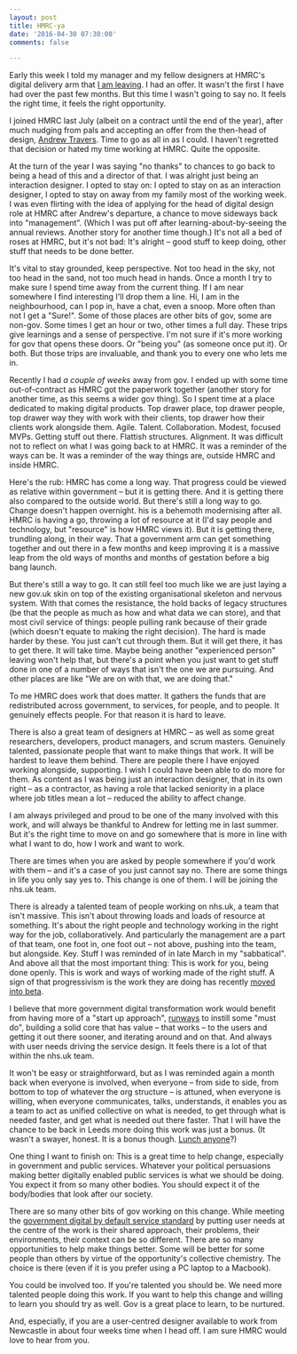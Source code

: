 ```yaml
---
layout: post
title: HMRC-ya
date: '2016-04-30 07:30:00'
comments: false

---
```

Early this week I told my manager and my fellow designers at HMRC's digital delivery arm that [I am leaving](https://twitter.com/ermlikeyeah/status/725374078211727361). I had an offer. It wasn't the first I have had over the past few months. But this time I wasn't going to say no. It feels the right time, it feels the right opportunity.

I joined HMRC last July (albeit on a contract until the end of the year), after much nudging from pals and accepting an offer from the then-head of design, [Andrew Travers](http://trvrs.co). Time to go as all in as I could. I haven't regretted that decision or hated my time working at HMRC. Quite the opposite.

At the turn of the year I was saying "no thanks" to chances to go back to being a head of this and a director of that. I was alright just being an interaction designer. I opted to stay on: I opted to stay on as an interaction designer, I opted to stay on away from my family most of the working week. I was even flirting with the idea of applying for the head of digital design role at HMRC after Andrew's departure, a chance to move sideways back into "management". (Which I was put off after learning-about-by-seeing the annual reviews. Another story for another time though.) It's not all a bed of roses at HMRC, but it's not bad: It's alright – good stuff to keep doing, other stuff that needs to be done better.

It's vital to stay grounded, keep perspective. Not too head in the sky, not too head in the sand, not too much head in hands. Once a month I try to make sure I spend time away from the current thing. If I am near somewhere I find interesting I'll drop them a line. Hi, I am in the neighbourhood, can I pop in, have a chat, even a snoop. More often than not I get a "Sure!". Some of those places are other bits of gov, some are non-gov. Some times I get an hour or two, other times a full day. These trips give learnings and a sense of perspective. I'm not sure if it's more working for gov that opens these doors. Or "being you" (as someone once put it). Or both. But those trips are invaluable, and thank you to every one who lets me in.

Recently I had *a couple of weeks* away from gov. I ended up with some time out-of-contract as HMRC got the paperwork together (another story for another time, as this seems a wider gov thing). So I spent time at a place dedicated to making digital products. Top drawer place, top drawer people, top drawer way they with work with their clients, top drawer how their clients work alongside them. Agile. Talent. Collaboration. Modest, focused MVPs. Getting stuff out there. Flattish structures. Alignment. It was difficult not to reflect on what I was going back to at HMRC. It was a reminder of the ways can be. It was a reminder of the way things are, outside HMRC and inside HMRC.

Here's the rub: HMRC has come a long way. That progress could be viewed as relative within government – but it is getting there. And it is getting there also compared to the outside world. But there's still a long way to go. Change doesn't happen overnight. his is a behemoth modernising after all. HMRC is having a go, throwing a lot of resource at it (I'd say people and technology, but "resource" is how HMRC views it). But it is getting there, trundling along, in their way. That a government arm can get something together and out there in a few months and keep improving it is a massive leap from the old ways of months and months of gestation before a big bang launch.

But there's still a way to go. It can still feel too much like we are just laying a new gov.uk skin on top of the existing organisational skeleton and nervous system. With that comes the resistance, the hold backs of legacy structures (be that the people as much as how and what data we can store), and that most civil service of things: people pulling rank because of their grade (which doesn't equate to making the right decision). The hard is made harder by these. You just can't cut through them. But it will get there, it has to get there. It will take time. Maybe being another "experienced person" leaving won't help that, but there's a point when you just want to get stuff done in one of a number of ways that isn't the one we are pursuing. And other places are like "We are on with that, we are doing that."

To me HMRC does work that does matter. It gathers the funds that are redistributed across government, to services, for people, and to people. It genuinely effects people. For that reason it is hard to leave.

There is also a great team of designers at HMRC – as well as some great researchers, developers, product managers, and scrum masters. Genuinely talented, passionate people that want to make things that work. It will be hardest to leave them behind. There are people there I have enjoyed working alongside, supporting. I wish I could have been able to do more for them. As content as I was being just an interaction designer, that in its own right – as a contractor, as having a role that lacked seniority in a place where job titles mean a lot – reduced the ability to affect change.

I am always privileged and proud to be one of the many involved with this work, and will always be thankful to Andrew for letting me in last summer. But it's the right time to move on and go somewhere that is more in line with what I want to do, how I work and want to work.

There are times when you are asked by people somewhere if you'd work with them – and it's a case of you just cannot say no. There are some things in life you only say yes to. This change is one of them. I will be joining the nhs.uk team.

There is already a talented team of people working on nhs.uk, a team that isn't massive. This isn't about throwing loads and loads of resource at something. It's about the right people and technology working in the right way for the job, collaboratively. And particularly the management are a part of that team, one foot in, one foot out – not above, pushing into the team, but alongside. Key. Stuff I was reminded of in late March in my "sabbatical". And above all that the most important thing: This is work for you, being done openly. This is work and ways of working made of the right stuff. A sign of that progressivism is the work they are doing has recently [moved into beta](http://digital.nhs.uk/moving-to-beta).

I believe that more government digital transformation work would benefit from having more of a "start up approach", [runways](https://www.agileplannerapp.com/blog/building-agile-planner/how-long-is-your-startup-runway) to instill some "must do", building a solid core that has value – that works – to the users and getting it out there sooner, and iterating around and on that. And always with user needs driving the service design. It feels there is a lot of that within the nhs.uk team.

It won't be easy or straightforward, but as I was reminded again a month back when everyone is involved, when everyone – from side to side, from bottom to top of whatever the org structure – is attuned, when everyone is willing, when everyone communicates, talks, understands, it enables you as a team to act as unified collective on what is needed, to get through what is needed faster, and get what is needed out there faster. That I will have the chance to be back in Leeds more doing this work was just a bonus. (It wasn't a swayer, honest. It is a bonus though. [Lunch anyone](/contact)?)

One thing I want to finish on: This is a great time to help change, especially in government and public services. Whatever your political persuasions making better digitally enabled public services is what we should be doing. You expect it from so many other bodies. You should expect it of the body/bodies that look after our society.

There are so many other bits of gov working on this change. While meeting the [government digital by default service standard](https://www.gov.uk/service-manual/digital-by-default) by putting user needs at the centre of the work is their shared approach, their problems, their environments, their context can be so different. There are so many opportunities to help make things better. Some will be better for some people than others by virtue of the opportunity's collective chemistry. The choice is there (even if it is you prefer using a PC laptop to a Macbook).

You could be involved too. If you're talented you should be. We need more talented people doing this work. If you want to help this change and willing to learn you should try as well. Gov is a great place to learn, to be nurtured.

And, especially, if you are a user-centred designer available to work from Newcastle in about four weeks time when I head off. I am sure HMRC would love to hear from you.
